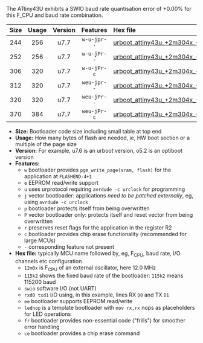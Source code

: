 The ATtiny43U exhibits a SWIO baud rate quantisation error of +0.00% for this F_CPU and baud rate combination.

|Size|Usage|Version|Features|Hex file|
|:-:|:-:|:-:|:-:|:--|
|244|256|u7.7|`w-u-jpr--`|[urboot_attiny43u_+2m304x_++76k8_swio_rxb0_txb1_lednop.hex](https://raw.githubusercontent.com/stefanrueger/urboot.hex/main/mcus/attiny43u/external_oscillator/fcpu_+2m304x/br_++76k8/urboot_attiny43u_+2m304x_++76k8_swio_rxb0_txb1_lednop.hex)|
|252|256|u7.7|`w-u-jPr--`|[urboot_attiny43u_+2m304x_++76k8_swio_rxb0_txb1.hex](https://raw.githubusercontent.com/stefanrueger/urboot.hex/main/mcus/attiny43u/external_oscillator/fcpu_+2m304x/br_++76k8/urboot_attiny43u_+2m304x_++76k8_swio_rxb0_txb1.hex)|
|306|320|u7.7|`w-u-jPr-c`|[urboot_attiny43u_+2m304x_++76k8_swio_rxb0_txb1_lednop_fr_ce.hex](https://raw.githubusercontent.com/stefanrueger/urboot.hex/main/mcus/attiny43u/external_oscillator/fcpu_+2m304x/br_++76k8/urboot_attiny43u_+2m304x_++76k8_swio_rxb0_txb1_lednop_fr_ce.hex)|
|312|320|u7.7|`weu-jpr--`|[urboot_attiny43u_+2m304x_++76k8_swio_rxb0_txb1_ee_lednop.hex](https://raw.githubusercontent.com/stefanrueger/urboot.hex/main/mcus/attiny43u/external_oscillator/fcpu_+2m304x/br_++76k8/urboot_attiny43u_+2m304x_++76k8_swio_rxb0_txb1_ee_lednop.hex)|
|320|320|u7.7|`weu-jPr--`|[urboot_attiny43u_+2m304x_++76k8_swio_rxb0_txb1_ee.hex](https://raw.githubusercontent.com/stefanrueger/urboot.hex/main/mcus/attiny43u/external_oscillator/fcpu_+2m304x/br_++76k8/urboot_attiny43u_+2m304x_++76k8_swio_rxb0_txb1_ee.hex)|
|370|384|u7.7|`weu-jPr-c`|[urboot_attiny43u_+2m304x_++76k8_swio_rxb0_txb1_ee_lednop_fr_ce.hex](https://raw.githubusercontent.com/stefanrueger/urboot.hex/main/mcus/attiny43u/external_oscillator/fcpu_+2m304x/br_++76k8/urboot_attiny43u_+2m304x_++76k8_swio_rxb0_txb1_ee_lednop_fr_ce.hex)|

- **Size:** Bootloader code size including small table at top end
- **Usage:** How many bytes of flash are needed, ie, HW boot section or a multiple of the page size
- **Version:** For example, u7.6 is an urboot version, o5.2 is an optiboot version
- **Features:**
  + `w` bootloader provides `pgm_write_page(sram, flash)` for the application at `FLASHEND-4+1`
  + `e` EEPROM read/write support
  + `u` uses urprotocol requiring `avrdude -c urclock` for programming
  + `j` vector bootloader: applications *need to be patched externally*, eg, using `avrdude -c urclock`
  + `p` bootloader protects itself from being overwritten
  + `P` vector bootloader only: protects itself and reset vector from being overwritten
  + `r` preserves reset flags for the application in the register R2
  + `c` bootloader provides chip erase functionality (recommended for large MCUs)
  + `-` corresponding feature not present
- **Hex file:** typically MCU name followed by, eg, F<sub>CPU</sub>, baud rate, I/O channels etc configuration
  + `12m0x` is F<sub>CPU</sub> of an external oscillator, here 12.0 MHz
  + `115k2` shows the fixed baud rate of the bootloader: `115k2` means 115200 baud
  + `swio` software I/O (not UART)
  + `rxd0 txd1` I/O using, in this example, lines RX `D0` and TX `D1`
  + `ee` bootloader supports EEPROM read/write
  + `lednop` is a template bootloader with `mov rx,rx` nops as placeholders for LED operations
  + `fr` bootloader provides non-essential code ("frills") for smoother error handling
  + `ce` bootloader provides a chip erase command

